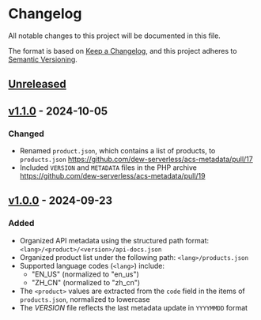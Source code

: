 # Changelog

All notable changes to this project will be documented in this file.

The format is based on [Keep a Changelog](https://keepachangelog.com/en/1.1.0/),
and this project adheres to [Semantic Versioning](https://semver.org/spec/v2.0.0.html).

## [Unreleased]

## [v1.1.0] - 2024-10-05

### Changed

- Renamed `product.json`, which contains a list of products, to `products.json` https://github.com/dew-serverless/acs-metadata/pull/17
- Included `VERSION` and `METADATA` files in the PHP archive https://github.com/dew-serverless/acs-metadata/pull/19

## [v1.0.0] - 2024-09-23

### Added

- Organized API metadata using the structured path format: `<lang>/<product>/<version>/api-docs.json`
- Organized product list under the following path: `<lang>/products.json`
- Supported language codes (`<lang>`) include:
  - "EN_US" (normalized to "en_us")
  - "ZH_CN" (normalized to "zh_cn")
- The `<product>` values are extracted from the `code` field in the items of `products.json`, normalized to lowercase
- The _VERSION_ file reflects the last metadata update in `YYYYMMDD` format

[unreleased]: https://github.com/dew-serverless/acs-metadata/compare/v1.1.0...HEAD
[v1.1.0]: https://github.com/dew-serverless/acs-metadata/compare/v1.0.0...v1.1.0
[v1.0.0]: https://github.com/dew-serverless/acs-metadata/releases/tag/v1.0.0
